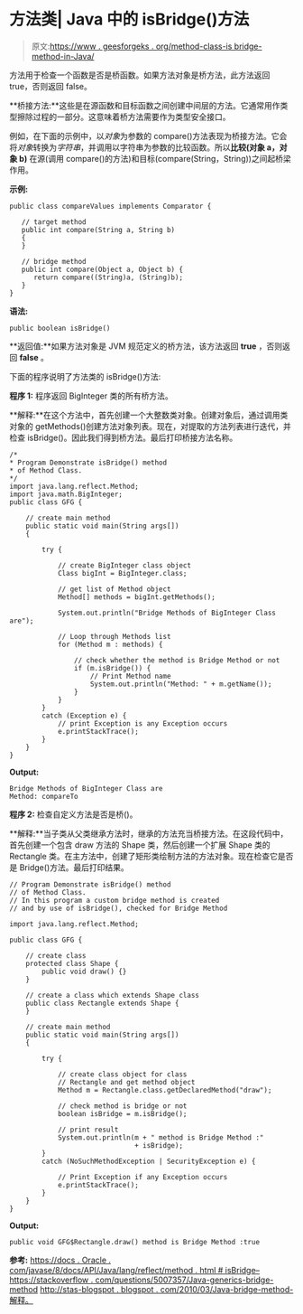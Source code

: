 # 方法类| Java 中的 isBridge()方法

> 原文:[https://www . geesforgeks . org/method-class-is bridge-method-in-Java/](https://www.geeksforgeeks.org/method-class-isbridge-method-in-java/)

方法用于检查一个函数是否是桥函数。如果方法对象是桥方法，此方法返回 true，否则返回 false。

**桥接方法:**这些是在源函数和目标函数之间创建中间层的方法。它通常用作类型擦除过程的一部分。这意味着桥方法需要作为类型安全接口。

例如，在下面的示例中，以*对象*为参数的 compare()方法表现为桥接方法。它会将*对象*转换为*字符串*，并调用以字符串为参数的比较函数。所以**比较(对象 a，对象 b)** 在源(调用 compare()的方法)和目标(compare(String，String))之间起桥梁作用。

**示例:**

```
public class compareValues implements Comparator {

   // target method
   public int compare(String a, String b) 
   {
   }

   // bridge method
   public int compare(Object a, Object b) {
      return compare((String)a, (String)b);
   }
}

```

**语法:**

```
public boolean isBridge()
```

**返回值:**如果方法对象是 JVM 规范定义的桥方法，该方法返回 **true** ，否则返回 **false** 。

下面的程序说明了方法类的 isBridge()方法:

**程序 1:** 程序返回 BigInteger 类的所有桥方法。

**解释:**在这个方法中，首先创建一个大整数类对象。创建对象后，通过调用类对象的 getMethods()创建方法对象列表。现在，对提取的方法列表进行迭代，并检查 isBridge()。因此我们得到桥方法。最后打印桥接方法名称。

```
/*
* Program Demonstrate isBridge() method 
* of Method Class.
*/
import java.lang.reflect.Method;
import java.math.BigInteger;
public class GFG {

    // create main method
    public static void main(String args[])
    {

        try {

            // create BigInteger class object
            Class bigInt = BigInteger.class;

            // get list of Method object
            Method[] methods = bigInt.getMethods();

            System.out.println("Bridge Methods of BigInteger Class are");

            // Loop through Methods list
            for (Method m : methods) {

                // check whether the method is Bridge Method or not
                if (m.isBridge()) {
                    // Print Method name
                    System.out.println("Method: " + m.getName());
                }
            }
        }
        catch (Exception e) {
            // print Exception is any Exception occurs
            e.printStackTrace();
        }
    }
}
```

**Output:**

```
Bridge Methods of BigInteger Class are
Method: compareTo

```

**程序 2:** 检查自定义方法是否是桥()。

**解释:**当子类从父类继承方法时，继承的方法充当桥接方法。在这段代码中，首先创建一个包含 draw 方法的 Shape 类，然后创建一个扩展 Shape 类的 Rectangle 类。在主方法中，创建了矩形类绘制方法的方法对象。现在检查它是否是 Bridge()方法。最后打印结果。

```
// Program Demonstrate isBridge() method
// of Method Class.
// In this program a custom bridge method is created
// and by use of isBridge(), checked for Bridge Method

import java.lang.reflect.Method;

public class GFG {

    // create class
    protected class Shape {
        public void draw() {}
    }

    // create a class which extends Shape class
    public class Rectangle extends Shape {
    }

    // create main method
    public static void main(String args[])
    {

        try {

            // create class object for class
            // Rectangle and get method object
            Method m = Rectangle.class.getDeclaredMethod("draw");

            // check method is bridge or not
            boolean isBridge = m.isBridge();

            // print result
            System.out.println(m + " method is Bridge Method :"
                               + isBridge);
        }
        catch (NoSuchMethodException | SecurityException e) {

            // Print Exception if any Exception occurs
            e.printStackTrace();
        }
    }
}
```

**Output:**

```
public void GFG$Rectangle.draw() method is Bridge Method :true

```

**参考:**
[https://docs . Oracle . com/javase/8/docs/API/Java/lang/reflect/method . html # isBridge–](https://docs.oracle.com/javase/8/docs/api/java/lang/reflect/Method.html#isBridge--)
[https://stackoverflow . com/questions/5007357/Java-generics-bridge-method](https://stackoverflow.com/questions/5007357/java-generics-bridge-method)
[http://stas-blogspot . blogspot . com/2010/03/Java-bridge-method-解释。](http://stas-blogspot.blogspot.com/2010/03/java-bridge-methods-explained.html)